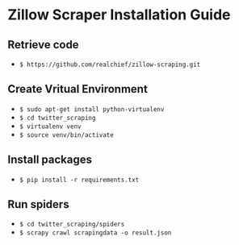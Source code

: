 # Zillow Scraper Installation Guide

## Retrieve code

* `$ https://github.com/realchief/zillow-scraping.git`

## Create Vritual Environment

* `$ sudo apt-get install python-virtualenv`
* `$ cd twitter_scraping`
* `$ virtualenv venv`
* `$ source venv/bin/activate`


## Install packages

* `$ pip install -r requirements.txt`


## Run spiders

* `$ cd twitter_scraping/spiders`
* `$ scrapy crawl scrapingdata -o result.json`
